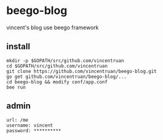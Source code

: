 beego-blog
==========

vincent's blog use beego framework

## install

```
mkdir -p $GOPATH/src/github.com/vincentruan
cd $GOPATH/src/github.com/vincentruan
git clone https://github.com/vincentruan/beego-blog.git
go get github.com/vincentruan/beego-blog/...
cd beego-blog && modify conf/app.conf
bee run
```

## admin 

```
url: /me
username: vincent
password: **********
```